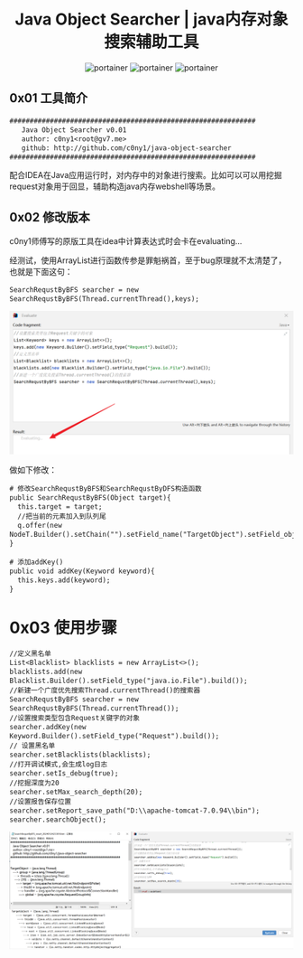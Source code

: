 <h1 align="center">Java Object Searcher | java内存对象搜索辅助工具</h1>

<p align="center">
  <img title="portainer" src='https://img.shields.io/badge/version-0.1.0-brightgreen.svg' />
  <img title="portainer" src='https://img.shields.io/badge/java-1.7.*-yellow.svg' />
  <img title="portainer" src='https://img.shields.io/badge/license-MIT-red.svg' />
</p>


## 0x01 工具简介

```
#############################################################
   Java Object Searcher v0.01
   author: c0ny1<root@gv7.me>
   github: http://github.com/c0ny1/java-object-searcher
#############################################################
```

配合IDEA在Java应用运行时，对内存中的对象进行搜索。比如可以可以用挖掘request对象用于回显，辅助构造java内存webshell等场景。



## 0x02 修改版本

c0ny1师傅写的原版工具在idea中计算表达式时会卡在evaluating...

经测试，使用ArrayList进行函数传参是罪魁祸首，至于bug原理就不太清楚了，也就是下面这句：

```
SearchRequstByBFS searcher = new SearchRequstByBFS(Thread.currentThread(),keys);
```

![image-20240124231625635](https://raw.githubusercontent.com/7rovu/java-object-searcher/master/README.assets/image-20240124231625635.png)



做如下修改：

```
# 修改SearchRequstByBFS和SearchRequstByDFS构造函数
public SearchRequstByBFS(Object target){
  this.target = target;
  //把当前的元素加入到队列尾
  q.offer(new NodeT.Builder().setChain("").setField_name("TargetObject").setField_object(target).build());
}

# 添加addKey()
public void addKey(Keyword keyword){
  this.keys.add(keyword);
}
```



# 0x03 使用步骤

```
//定义黑名单
List<Blacklist> blacklists = new ArrayList<>();
blacklists.add(new Blacklist.Builder().setField_type("java.io.File").build());
//新建一个广度优先搜索Thread.currentThread()的搜索器
SearchRequstByBFS searcher = new SearchRequstByBFS(Thread.currentThread());
//设置搜索类型包含Request关键字的对象
searcher.addKey(new Keyword.Builder().setField_type("Request").build());
// 设置黑名单
searcher.setBlacklists(blacklists);
//打开调试模式,会生成log日志
searcher.setIs_debug(true);
//挖掘深度为20
searcher.setMax_search_depth(20);
//设置报告保存位置
searcher.setReport_save_path("D:\\apache-tomcat-7.0.94\\bin");
searcher.searchObject();
```

![image-20240124233339278](https://raw.githubusercontent.com/7rovu/java-object-searcher/master/README.assets/image-20240124233339278.png)

